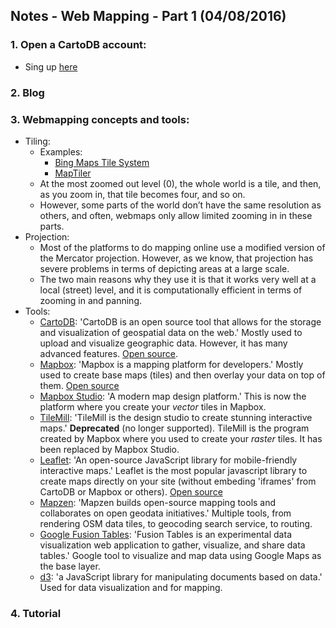## Notes - Web Mapping - Part 1 (04/08/2016)

### 1. Open a CartoDB account:
* Sing up [here](https://columbialibraries.cartodb.com/signup)

### 2. Blog

### 3. Webmapping concepts and tools:
* Tiling:
  * Examples:
	* [Bing Maps Tile System](https://msdn.microsoft.com/en-us/library/bb259689.aspx)
	* [MapTiler](http://www.maptiler.org/google-maps-coordinates-tile-bounds-projection/)
  * At the most zoomed out level (0), the whole world is a tile, and then, as you zoom in, that tile becomes four, and so on.
  * However, some parts of the world don’t have the same resolution as others, and often, webmaps only allow limited zooming in in these parts.
* Projection:
  * Most of the platforms to do mapping online use a modified version of the Mercator projection. However, as we know, that projection has severe problems in terms of depicting areas at a large scale.
  * The two main reasons why they use it is that it works very well at a local (street) level, and it is computationally efficient in terms of zooming in and panning.
* Tools:
  * [CartoDB](https://cartodb.com/gallery/): 'CartoDB is an open source tool that allows for the storage and visualization of geospatial data on the web.' Mostly used to upload and visualize geographic data. However, it has many advanced features. [Open source](https://github.com/CartoDB/cartodb).
  * [Mapbox](https://www.mapbox.com/gallery/): 'Mapbox is a mapping platform for developers.' Mostly used to create base maps (tiles) and then overlay your data on top of them. [Open source](https://github.com/mapbox)
  * [Mapbox Studio](https://www.mapbox.com/mapbox-studio/): 'A modern map design platform.' This is now the platform where you create your *vector* tiles in Mapbox.
  * [TileMill](https://www.mapbox.com/tilemill/): 'TileMill is the design studio to create stunning interactive maps.' **Deprecated** (no longer supported). TileMill is the program created by Mapbox where you used to create your *raster* tiles. It has been replaced by Mapbox Studio.
  * [Leaflet](http://leafletjs.com/): 'An open-source JavaScript library for mobile-friendly interactive maps.' Leaflet is the most popular javascript library to create maps directly on your site (without embeding 'iframes' from CartoDB or Mapbox or others). [Open source](https://github.com/Leaflet/Leaflet)
  * [Mapzen](https://mapzen.com/): 'Mapzen builds open-source mapping tools and collaborates on open geodata initiatives.' Multiple tools, from rendering OSM data tiles, to geocoding search service, to routing.
  * [Google Fusion Tables](https://sites.google.com/site/fusiontablestalks/stories): 'Fusion Tables is an experimental data visualization web application to gather, visualize, and share data tables.' Google tool to visualize and map data using Google Maps as the base layer.
  * [d3](https://d3js.org/): 'a JavaScript library for manipulating documents based on data.' Used for data visualization and for mapping.

### 4. Tutorial